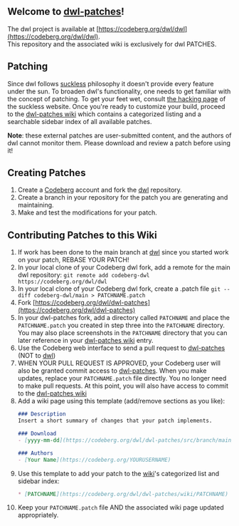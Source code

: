 ## Welcome to [dwl-patches](https://codeberg.org/dwl/dwl-patches)!  
The dwl project is available at [https://codeberg.org/dwl/dwl](https://codeberg.org/dwl/dwl).  
This repository and the associated wiki is exclusively for dwl PATCHES.

## Patching
Since dwl follows [suckless](https://suckless.org/) philosophy it doesn't provide every feature under the sun. To broaden dwl's functionality, one needs to get familiar with the concept of patching. To get your feet wet, consult [the hacking page](https://suckless.org/hacking/) of the suckless website. Once you're ready to customize your build, proceed to the [dwl-patches wiki](https://codeberg.org/dwl/dwl-patches/wiki) which contains a categorized listing and a searchable sidebar index of all available patches.

**Note**: these external patches are user-submitted content, and the authors of dwl cannot monitor them. Please download and review a patch before using it!

## Creating Patches
1. Create a [Codeberg](https://codeberg.org) account and fork the [dwl](https://codeberg.org/dwl/dwl) repository.
2. Create a branch in your repository for the patch you are generating and maintaining. 
3. Make and test the modifications for your patch.

## Contributing Patches to this Wiki
1. If work has been done to the main branch at [dwl](https://codeberg.org/dwl/dwl) since you started work on your patch, REBASE YOUR PATCH!
2. In your local clone of your Codeberg dwl fork, add a remote for the main dwl repository:
    `git remote add codeberg-dwl https://codeberg.org/dwl/dwl`
3. In your local clone of your Codeberg dwl fork, create a .patch file
    `git --diff codeberg-dwl/main > PATCHNAME.patch`
4. Fork [https://codeberg.org/dwl/dwl-patches](https://codeberg.org/dwl/dwl-patches)
5. In your dwl-patches fork, add a directory called `PATCHNAME` and place the `PATCHNAME.patch` you created in step three into the `PATCHNAME` directory. You may also place screenshots in the `PATCHNAME` directory that you can later reference in your [dwl-patches wiki](https://codeberg.org/dwl/dwl-patches/wiki) entry.
6. Use the Codeberg web interface to send a pull request to [dwl-patches](https://codeberg.org/dwl/dwl-patches) (NOT to [dwl](https://codeberg.org/dwl/dwl))
7. WHEN YOUR PULL REQUEST IS APPROVED, your Codeberg user will also be granted commit access to [dwl-patches](https://codeberg.org/dwl/dwl-patches). When you make updates, replace your `PATCHNAME.patch` file directly. You no longer need to make pull requests. At this point, you will also have access to commit to the [dwl-patches wiki](https://codeberg.org/dwl/dwl-patches/wiki)
8. Add a wiki page using this template (add/remove sections as you like):
    ```markdown
    ### Description
    Insert a short summary of changes that your patch implements.

    ### Download
    - [yyyy-mm-dd](https://codeberg.org/dwl/dwl-patches/src/branch/main/PATCHNAME/PATCHNAME.patch)

    ### Authors
    - [Your Name](https://codeberg.org/YOURUSERNAME)
    ```
9. Use this template to add your patch to the [wiki](https://codeberg.org/dwl/dwl-patches/wiki)'s categorized list and sidebar index:
    ```markdown
    * [PATCHNAME](https://codeberg.org/dwl/dwl-patches/wiki/PATCHNAME)
    ```
10. Keep your `PATCHNAME.patch` file AND the associated wiki page updated appropriately.
